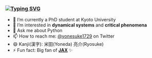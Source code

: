 ### [![Typing SVG](https://readme-typing-svg.demolab.com?font=Fira+Code&pause=1000&width=435&lines=Hi+there+%F0%9F%91%8B;I'm+Ryosuke+Yoneda+%E2%9A%A1)](https://git.io/typing-svg)

<!--
**yonesuke/yonesuke** is a ✨ _special_ ✨ repository because its `README.md` (this file) appears on your GitHub profile.

Here are some ideas to get you started:
-->

- 🔭 I’m currently a PhD student at Kyoto University
- 🌱 I’m interested in **dynamical systems** and **critical phenomena**
- 💬 Ask me about Python
- 📫 How to reach me: [@yonesuke1729](https://twitter.com/yonesuke1729) on Twitter
- 😄 Kanji(漢字): 米田(Yoneda) 亮介(Ryosuke)
- ⚡ Fun fact: Big fan of **[JAX](https://github.com/google/jax)** ✨

